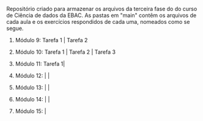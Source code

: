 Repositório criado para armazenar os arquivos da terceira fase do do curso de Ciência de dados da EBAC.
As pastas em "main" contêm os arquivos de cada aula e os exercícios respondidos de cada uma, nomeados como se segue.
1. Módulo 9: Tarefa 1 | Tarefa 2
2. Módulo 10: Tarefa 1 | Tarefa 2 | Tarefa 3
3. Módulo 11:  Tarefa 1|
             
4. Módulo 12:  |
             |
             
5. Módulo 13: |
              |
             
6. Módulo 14: |
             |
             
7. Módulo 15: |
            
